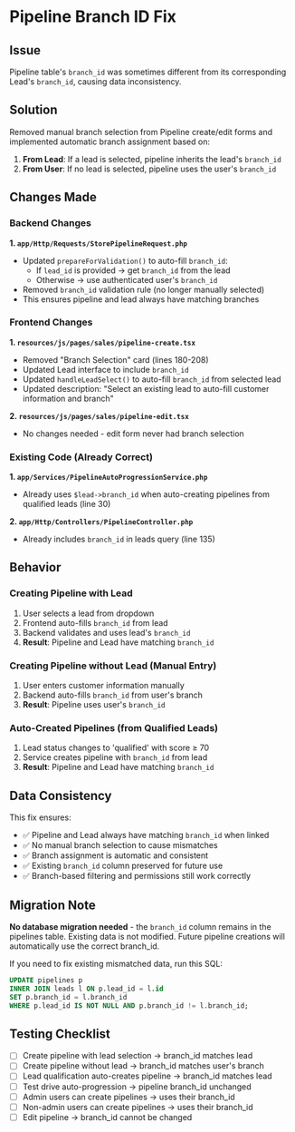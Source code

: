# Pipeline Branch ID Fix

## Issue
Pipeline table's `branch_id` was sometimes different from its corresponding Lead's `branch_id`, causing data inconsistency.

## Solution
Removed manual branch selection from Pipeline create/edit forms and implemented automatic branch assignment based on:
1. **From Lead**: If a lead is selected, pipeline inherits the lead's `branch_id`
2. **From User**: If no lead is selected, pipeline uses the user's `branch_id`

## Changes Made

### Backend Changes

**1. `app/Http/Requests/StorePipelineRequest.php`**
- Updated `prepareForValidation()` to auto-fill `branch_id`:
  - If `lead_id` is provided → get `branch_id` from the lead
  - Otherwise → use authenticated user's `branch_id`
- Removed `branch_id` validation rule (no longer manually selected)
- This ensures pipeline and lead always have matching branches

### Frontend Changes

**1. `resources/js/pages/sales/pipeline-create.tsx`**
- Removed "Branch Selection" card (lines 180-208)
- Updated Lead interface to include `branch_id`
- Updated `handleLeadSelect()` to auto-fill `branch_id` from selected lead
- Updated description: "Select an existing lead to auto-fill customer information and branch"

**2. `resources/js/pages/sales/pipeline-edit.tsx`**
- No changes needed - edit form never had branch selection

### Existing Code (Already Correct)

**1. `app/Services/PipelineAutoProgressionService.php`**
- Already uses `$lead->branch_id` when auto-creating pipelines from qualified leads (line 30)

**2. `app/Http/Controllers/PipelineController.php`**
- Already includes `branch_id` in leads query (line 135)

## Behavior

### Creating Pipeline with Lead
1. User selects a lead from dropdown
2. Frontend auto-fills `branch_id` from lead
3. Backend validates and uses lead's `branch_id`
4. **Result**: Pipeline and Lead have matching `branch_id`

### Creating Pipeline without Lead (Manual Entry)
1. User enters customer information manually
2. Backend auto-fills `branch_id` from user's branch
3. **Result**: Pipeline uses user's `branch_id`

### Auto-Created Pipelines (from Qualified Leads)
1. Lead status changes to 'qualified' with score ≥ 70
2. Service creates pipeline with `branch_id` from lead
3. **Result**: Pipeline and Lead have matching `branch_id`

## Data Consistency

This fix ensures:
- ✅ Pipeline and Lead always have matching `branch_id` when linked
- ✅ No manual branch selection to cause mismatches
- ✅ Branch assignment is automatic and consistent
- ✅ Existing `branch_id` column preserved for future use
- ✅ Branch-based filtering and permissions still work correctly

## Migration Note

**No database migration needed** - the `branch_id` column remains in the pipelines table. Existing data is not modified. Future pipeline creations will automatically use the correct branch_id.

If you need to fix existing mismatched data, run this SQL:
```sql
UPDATE pipelines p
INNER JOIN leads l ON p.lead_id = l.id
SET p.branch_id = l.branch_id
WHERE p.lead_id IS NOT NULL AND p.branch_id != l.branch_id;
```

## Testing Checklist

- [ ] Create pipeline with lead selection → branch_id matches lead
- [ ] Create pipeline without lead → branch_id matches user's branch
- [ ] Lead qualification auto-creates pipeline → branch_id matches lead
- [ ] Test drive auto-progression → pipeline branch_id unchanged
- [ ] Admin users can create pipelines → uses their branch_id
- [ ] Non-admin users can create pipelines → uses their branch_id
- [ ] Edit pipeline → branch_id cannot be changed
